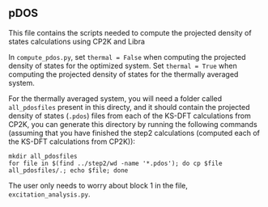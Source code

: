 ## pDOS

This file contains the scripts needed to compute the projected density of states calculations using CP2K and Libra 

In `compute_pdos.py`, set `thermal = False` when computing the projected density of states for the optimized system. Set `thermal = True` when computing the projected density of states for the thermally averaged system.

For the thermally averaged system, you will need a folder called `all_pdosfiles` present in this directy, and it should contain the projected density of states (`.pdos`) files from each of the KS-DFT calculations from CP2K, you can generate this directory by running the following commands (assuming that you have finished the step2 calculations (computed each of the KS-DFT calculations from CP2K)):
```
mkdir all_pdosfiles
for file in $(find ../step2/wd -name '*.pdos'); do cp $file all_pdosfiles/.; echo $file; done
```
The user only needs to worry about block 1 in the file, `excitation_analysis.py`.

